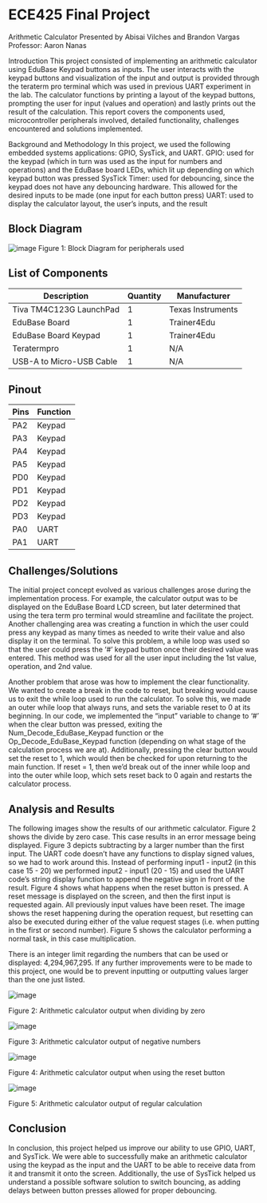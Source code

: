 # ECE425 Final Project
Arithmetic Calculator
Presented by Abisai Vilches and Brandon Vargas
Professor: Aaron Nanas

Introduction
This project consisted of implementing an arithmetic calculator using EduBase Keypad buttons as inputs. The user interacts with the keypad buttons and visualization of the input and output is provided through the teraterm pro terminal which was used in previous UART experiment in the lab. The calculator functions by printing a layout of the keypad buttons, prompting the user for input (values and operation) and lastly prints out the result of the calculation.  This report covers the components used, microcontroller peripherals involved, detailed functionality, challenges encountered and solutions implemented. 

Background and Methodology
In this project, we used the following embedded systems applications: GPIO, SysTick, and UART.
GPIO: used for the keypad (which in turn was used as the input for numbers and operations) and the EduBase board LEDs, which lit up depending on which keypad button was pressed
SysTick Timer: used for debouncing, since the keypad does not have any debouncing hardware. This allowed for the desired inputs to be made (one input for each button press)
UART: used to display the calculator layout, the user’s inputs, and the result

## Block Diagram
![image](https://github.com/user-attachments/assets/1ac1e570-0732-4f33-8bed-8a406037fdb1)
Figure 1: Block Diagram for peripherals used

## List of Components

| Description | Quantity | Manufacturer |
| --- | --- | --- |
| Tiva TM4C123G LaunchPad | 1 | Texas Instruments |
| EduBase Board | 1 | Trainer4Edu |
| EduBase Board Keypad | 1 | Trainer4Edu |
| Teratermpro | 1 | N/A |
| USB-A to Micro-USB Cable | 1 | N/A |


## Pinout

| Pins | Function |
| --- | --- |
| PA2 | Keypad |
| PA3 | Keypad |
| PA4 | Keypad |
| PA5 | Keypad |
| PD0 | Keypad |
| PD1 | Keypad |
| PD2 | Keypad |
| PD3 | Keypad |
| PA0 | UART |
| PA1 | UART |

## Challenges/Solutions
The initial project concept evolved as various challenges arose during the implementation process. For example, the calculator output was to be displayed on the EduBase Board LCD screen, but later determined that using the tera term pro terminal would streamline and facilitate the project. Another challenging area was creating a function in which the user could press any keypad as many times as needed to write their value and also display it on the terminal. To solve this problem, a while loop was used so that the user could press the ‘#’ keypad button once their desired value was entered. This method was used for all the user input including the 1st value, operation, and 2nd value.  

Another problem that arose was how to implement the clear functionality. We wanted to create a break in the code to reset, but breaking would cause us to exit the while loop used to run the calculator. To solve this, we made an outer while loop that always runs, and sets the variable reset to 0 at its beginning. In our code, we implemented the “input” variable to change to ‘#’ when the clear button was pressed, exiting the Num_Decode_EduBase_Keypad function or the Op_Decode_EduBase_Keypad function (depending on what stage of the calculation process we are at). Additionally, pressing the clear button would set the reset to 1, which would then be checked for upon returning to the main function. If reset = 1, then we’d break out of the inner while loop and into the outer while loop, which sets reset back to 0 again and restarts the calculator process.

## Analysis and Results
The following images show the results of our arithmetic calculator. Figure 2 shows the divide by zero case. This case results in an error message being displayed. Figure 3 depicts subtracting by a larger number than the first input. The UART code doesn’t have any functions to display signed values, so we had to work around this. Instead of performing input1 - input2 (in this case 15 - 20) we performed input2 - input1 (20 - 15) and used the UART code’s string display function to append the negative sign in front of the result. Figure 4 shows what happens when the reset button is pressed. A reset message is displayed on the screen, and then the first input is requested again. All previously input values have been reset. The image shows the reset happening during the operation request, but resetting can also be executed during either of the value request stages (i.e. when putting in the first or second number). Figure 5 shows the calculator performing a normal task, in this case multiplication.

There is an integer limit regarding the numbers that can be used or displayed: 4,294,967,295. If any further improvements were to be made to this project, one would be to prevent inputting or outputting values larger than the one just listed.

![image](https://github.com/user-attachments/assets/344bcd06-106f-444f-8ae1-e5861367d126)

Figure 2: Arithmetic calculator output when dividing by zero

![image](https://github.com/user-attachments/assets/d770c15b-27d1-4050-bf4c-4c4fafa3bf1f)

Figure 3: Arithmetic calculator output of negative numbers

![image](https://github.com/user-attachments/assets/ed9ea80c-0af8-4fd5-9bfb-37d66681e1c9)

Figure 4: Arithmetic calculator output when using the reset button

![image](https://github.com/user-attachments/assets/b7db2737-9b60-403e-a3c4-22d287eb831f)

Figure 5: Arithmetic calculator output of regular calculation 

## Conclusion
In conclusion, this project helped us improve our ability to use GPIO, UART, and SysTick. We were able to successfully make an arithmetic calculator using the keypad as the input and the UART to be able to receive data from it and transmit it onto the screen. Additionally, the use of SysTick helped us understand a possible software solution to switch bouncing, as adding delays between button presses allowed for proper debouncing.
